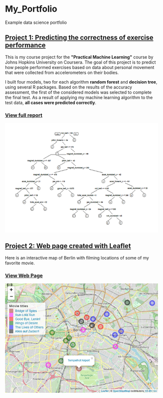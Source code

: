 # My_Portfolio
Example data science portfolio

## [Project 1: Predicting the correctness of exercise performance](https://github.com/nravinskaya/practicalMachineLearning)

This is my course project for the **"Practical Machine Learning"** course by Johns Hopkins University on Coursera. The goal of this project is to predict how people performed exercises based on data about personal movement that were collected from accelerometers on their bodies. 

I built four models, two for each algorithm **random forest** and **decision tree**, using several R packages. Based on the results of the accuracy assessment, the first of the considered models was selected to complete the final test. As a result of applying my machine learning algorithm to the test data, **all cases were predicted correctly**. 

### [**View full report**](https://nravinskaya.github.io/practicalMachineLearning/index.html)

![](/images/rpart1-1.png)

## [Project 2: Web page created with Leaflet](https://github.com/nravinskaya/WebPageCreatedWithLeaflet)

Here is an interactive map of Berlin with filming locations of some of my favorite movie.

### [**View Web Page**](https://nravinskaya.github.io/WebPageCreatedWithLeaflet/index.html)

![](/images/WebpageLeaflet.png)

